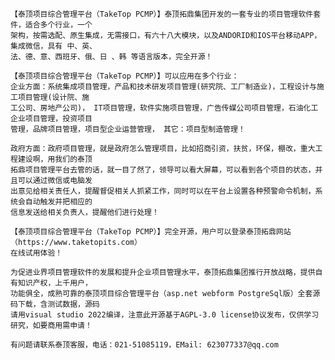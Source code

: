     【泰顶项目综合管理平台（TakeTop PCMP）】泰顶拓鼎集团开发的一套专业的项目管理软件套件，适合多个行业，一个
    架构，按需选配、原生集成，无需接口，有六十八大模块，以及ANDORID和IOS平台移动APP，集成微信，具有 中、英、
    法、德、意、西班牙、俄、日 、韩 等语言版本，完全开源！
    
    【泰顶项目综合管理平台（TakeTop PCMP）】可以应用在多个行业：
    企业方面：系统集成项目管理，产品和技术研发项目管理(研究院、工厂制造业)，工程设计与施工项目管理(设计院、施
    工公司、房地产公司)， IT项目管理，软件实施项目管理，广告传媒公司项目管理，石油化工企业项目管理，投资项目
    管理，品牌项目管理，项目型企业运营管理， 其它：项目型制造管理！
    
    政府方面：政府项目管理，就是政府怎么管理项目，比如招商引资，扶贫，环保，棚改，重大工程建设啊，用我们的泰顶
    拓鼎项目管理平台去管的话，就一目了然了，领导可以看大屏幕，可以看到各个项目的状态，并且可以通过微信或电脑发
    出意见给相关责任人，提醒督促相关人抓紧工作，同时可以在平台上设置各种预警命令机制，系统会自动触发并把相应的
    信息发送给相关负责人，提醒他们进行处理！
    
    【泰顶项目综合管理平台（TakeTop PCMP）】完全开源，用户可以登录泰顶拓鼎网站（https://www.taketopits.com）
    在线试用体验！   

    为促进业界项目管理软件的发展和提升企业项目管理水平，泰顶拓鼎集团推行开放战略，提供自有知识产权，上千用户，
    功能俱全，成熟可靠的泰顶项目综合管理平台（asp.net webform PostgreSql版）全套源码下载，含测试数据，源码
    请用visual studio 2022编译，注意此开源基于AGPL-3.0 license协议发布，仅供学习研究，如要商用需申请！

    有问题请联系泰顶客服，电话：021-51085119，EMail: 623077337@qq.com
    

